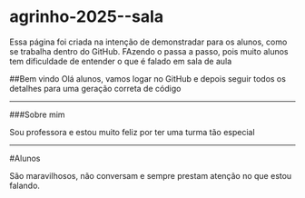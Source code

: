 # agrinho-2025--sala

Essa página foi criada na intenção de demonstradar para os alunos, como se trabalha dentro do GitHub.
FAzendo o passa a passo, pois muito alunos tem dificuldade de entender o que é falado em sala de aula

##Bem vindo
Olá alunos, vamos logar no GitHub e depois seguir todos os detalhes para uma geração correta de código

---

###Sobre mim

Sou professora e estou muito feliz por ter uma turma tão especial

---

#Alunos

São maravilhosos, não conversam e sempre prestam atenção no que estou falando.